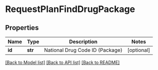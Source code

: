 # RequestPlanFindDrugPackage

## Properties
Name | Type | Description | Notes
------------ | ------------- | ------------- | -------------
**id** | **str** | National Drug Code ID (Package) | [optional] 

[[Back to Model list]](../README.md#documentation-for-models) [[Back to API list]](../README.md#documentation-for-api-endpoints) [[Back to README]](../README.md)


